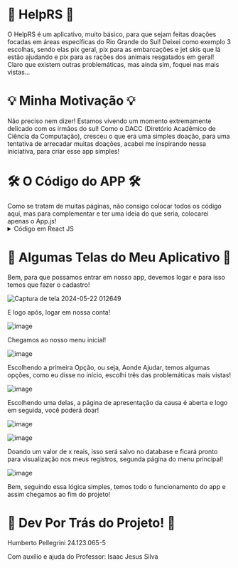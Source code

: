 <h1>🚩 HelpRS 🚩</h1>

O HelpRS é um aplicativo, muito básico, para que sejam feitas doações focadas em áreas específicas do Rio Grande do Sul!
Deixei como exemplo 3 escolhas, sendo elas pix geral, pix para as embarcações e jet skis que lá estão ajudando e pix para as rações dos animais resgatados em geral!
Claro que existem outras problemáticas, mas ainda sim, foquei nas mais vistas...

<h1>💡 Minha Motivação 💡</h1>
Não preciso nem dizer! Estamos vivendo um momento extremamente delicado com os irmãos do sul! 
Como o DACC (Diretório Acadêmico de Ciência da Computação), cresceu o que era uma simples doação, para uma tentativa de arrecadar muitas doações, acabei me inspirando nessa iniciativa, para criar esse app simples!

<h1>🛠️ O Código do APP 🛠️</h1>
Como se tratam de muitas páginas, não consigo colocar todos os código aqui, mas para complementar e ter uma ideia do que seria, colocarei apenas o App.js!

<details>
  <summary>Código em React JS</summary>

  ```js
import * as React from 'react';
import { Text, View, Button, TextInput, Alert, StyleSheet, Vibration } from 'react-native';
import { NavigationContainer } from '@react-navigation/native';
import { createBottomTabNavigator } from '@react-navigation/bottom-tabs';
import { MaterialCommunityIcons } from '@expo/vector-icons';
import { createStackNavigator } from '@react-navigation/stack';
import MenuPrincipal from './components/MenuPrincipal';
import MeusRegistros from './components/MeusRegistros';
import CadastroAjuda from './components/CadastroAjuda';
import Opcoes from './components/Opcoes';
import Pix from './components/Pix';
import Gasolina from './components/Gasolina';
import Racao from './components/Racao';
import pagamentopix from './components/pagamentopix';
import pagamentogasosa from './components/pagamentogasosa';
import pagamentoracao from './components/pagamentoracao';
import firebase from './config/config';

const Navegacao1 = createBottomTabNavigator();

export default class App extends React.Component {
  render() {
    return (
      <NavigationContainer>
        <Navegacao2.Navigator>
          <Navegacao2.Screen
            name="Login"
            component={NavTab}
            options={{ headerShown: false }}
          />
          <Navegacao2.Screen
            name="MenuPrincipal"
            component={MenuPrincipal}
            options={{ headerShown: false }}
          />
          <Navegacao2.Screen
            name="MeusRegistros"
            component={MeusRegistros}
            options={{ headerShown: false }}
          />
          <Navegacao2.Screen
            name="CadastroAjuda"
            component={CadastroAjuda}
            options={{ headerShown: false }}
          />
          <Navegacao2.Screen
            name="Opcoes"
            component={Opcoes}
            options={{ headerShown: false }}
          />
          <Navegacao2.Screen
            name="Pix"
            component={Pix}
            options={{ headerShown: false }}
          />
          <Navegacao2.Screen
            name="Gasolina"
            component={Gasolina}
            options={{ headerShown: false }}
          />
          <Navegacao2.Screen
            name="Racao"
            component={Racao}
            options={{ headerShown: false }}
          />
          <Navegacao2.Screen
            name="pagamentopix"
            component={pagamentopix}
            options={{ headerShown: false }}
          />
          <Navegacao2.Screen
            name="pagamentogasosa"
            component={pagamentogasosa}
            options={{ headerShown: false }}
          />
          <Navegacao2.Screen
            name="pagamentoracao"
            component={pagamentoracao}
            options={{ headerShown: false }}
          />
        </Navegacao2.Navigator>
      </NavigationContainer>
    );
  }
}

const Navegacao2 = createStackNavigator();

class NavTab extends React.Component {
  render() {
    return (
      <Navegacao1.Navigator>
        <Navegacao1.Screen
          name="Login"
          component={Principal} //o componente é a próxima estrutura de navegação
          options={{
            tabBarIcon: ({ color, size }) => (
              <MaterialCommunityIcons name="home" color={color} size={size} />
            ),
          }}
        />
        <Navegacao1.Screen
          name="Cadastro"
          component={Cadastro}
          options={{
            tabBarIcon: ({ color, size }) => (
              <MaterialCommunityIcons
                name="account-details"
                color={color}
                size={size}
              />
            ),
          }}
        />
      </Navegacao1.Navigator>
    );
  }
}

class Cadastro extends React.Component {
  constructor(props) {
    super(props);
    this.state = {
      user: undefined,
      password: undefined,
    };
  }

  gravar() {
    const email = this.state.user.toLowerCase();
    const password = this.state.password.toLowerCase();
    console.log('teste');

    firebase
      .auth()
      .createUserWithEmailAndPassword(email, password)
      .then(() => {
        alert('Usuário cadastrado com sucesso!');
        Vibration.vibrate(100);
      })
      .catch((error) => {
        const errorCode = error.code;
        if (errorCode == 'auth/email-already-in-use') {
          console.log('Esse email já está em uso');
          Alert.alert('Erro', 'Esse email já está em uso');
        } else if (errorCode == 'auth/weak-password') {
          console.log('Senha fraca');
          Alert.alert('Erro', 'Senha fraca, digite outra senha');
        } else if (errorCode == 'auth/invalid-email') {
          console.log('Formato do email invalido');
          Alert.alert('Erro', 'Formato do email invalido');
        } else {
          console.log('Erro Desconhecido');
          Alert.alert('Erro', 'Ocorreu um erro' + +error);
        }
      });
  }

  render() {
    return (
      <View>
        <Text style={estilos.texto}>{'Cadastrar Usuário:'}</Text>
        <TextInput
          style={estilos.input}
          onChangeText={(texto) => this.setState({ user: texto })}></TextInput>
        <Text style={estilos.texto}>{'Cadastrar Senha:'}</Text>
        <TextInput
          style={estilos.input}
          onChangeText={(texto) =>
            this.setState({ password: texto })
          }></TextInput>
        <Button color= '#801524' title="Cadastrar" onPress={() => this.gravar()} />
      </View>
    );
  }
}

class Principal extends React.Component {
  constructor(props) {
    super(props);
    this.state = {
      usuario: undefined,
      senha: undefined,
    };
  }

  render() {
    return (
      <View style={estilos.container}>
        <Text style={estilos.texto}>{'Usuário:'}</Text>
        <TextInput
          style={estilos.input}
          onChangeText={(texto) =>
            this.setState({ usuario: texto })
          }></TextInput>
        <Text style={estilos.texto}>{'Senha:'}</Text>
        <TextInput
          style={estilos.inputBotoes}
          onChangeText={(texto) => this.setState({ senha: texto })}></TextInput>
        <Button color= '#801524' title="Logar" onPress={() => this.ler()}></Button>
      </View>
    );
  }

  ler() {
    const email = this.state.usuario.toLowerCase();
    const password = this.state.senha.toLowerCase();

    firebase
      .auth()
      .signInWithEmailAndPassword(email, password)
      .then(() => {
        Vibration.vibrate(100);
        Alert.alert('Logado!!!', 'Login realizado com sucesso!');
        this.props.navigation.navigate('MenuPrincipal', {
          email: this.state.usuario,
        });
      })
      .catch((error) => {
        const errorCode = error.code;
        if (errorCode == 'auth/invalid-email') {
          console.log('Formato do email invalido');
          alert('Formato do email invalido');
        } else {
          console.log('Erro Desconhecido');
          alert('Ocorreu um erro');
        }
      });
  }
}

const estilos = StyleSheet.create({
  texto: {
    fontSize: 30,
    textAlign: 'center',
    marginLeft: 40,
    marginRight: 40,
    borderRadius: 10,
    fontWeight: 'Bold',
    color: 'darkred',
  },
  input: {
    height: 50,
    padding: 5,
    fontSize: 25,
    borderColor: 'gray',
    borderWidth: 1,
    margin: 10,
    borderRadius: 10,
  },
  inputBotoes: {
    height: 50,
    padding: 5,
    fontSize: 25,
    borderColor: 'gray',
    borderWidth: 1,
    marginBottom: 35,
    borderRadius: 10,
  },
    container: {
    marginTop: 15,
    marginLeft: 20,
    marginRight: 20,
  },
});

```
  
</details>

<h1>📲 Algumas Telas do Meu Aplicativo 📲</h1>

Bem, para que possamos entrar em nosso app, devemos logar e para isso temos que fazer o cadastro!

![Captura de tela 2024-05-22 012649](https://github.com/Humbertin07/ProjetoReactJS/assets/130792797/3fc3edd6-46d4-4cc5-891d-d538e4a76908)

E logo após, logar em nossa conta!

![image](https://github.com/Humbertin07/ProjetoReactJS/assets/130792797/46d9ffc3-5923-4498-ba01-e3a6e094eddf)

Chegamos ao nosso menu inicial!

![image](https://github.com/Humbertin07/ProjetoReactJS/assets/130792797/1153a080-e56d-4f9a-89eb-58ba6b7ee613)

Escolhendo a primeira Opção, ou seja, Aonde Ajudar, temos algumas opções, como eu disse no início, escolhi três das problemáticas mais vistas!

![image](https://github.com/Humbertin07/ProjetoReactJS/assets/130792797/3e774085-815d-4c09-8740-75c43cd38f29)

Escolhendo uma delas, a página de apresentação da causa é aberta e logo em seguida, você poderá doar!

![image](https://github.com/Humbertin07/ProjetoReactJS/assets/130792797/66775451-4234-4861-be0f-734702b9d50a)

![image](https://github.com/Humbertin07/ProjetoReactJS/assets/130792797/4f374a84-1377-457c-970e-9a6e2970b2fe)

Doando um valor de x reais, isso será salvo no database e ficará pronto para visualização nos meus registros, segunda página do menu principal!

![image](https://github.com/Humbertin07/ProjetoReactJS/assets/130792797/f820d253-9204-4dde-afe0-9ec6be3426ec)

Bem, seguindo essa lógica simples, temos todo o funcionamento do app e assim chegamos ao fim do projeto!

<h1>🖖 Dev Por Trás do Projeto! 🖖</h1>
Humberto Pellegrini
24.123.065-5

Com auxílio e ajuda do Professor:
Isaac Jesus Silva













